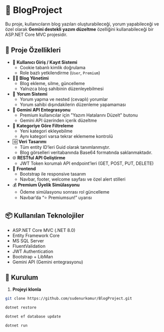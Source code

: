 # 📝 BlogProject

Bu proje, kullanıcıların blog yazıları oluşturabileceği, yorum yapabileceği ve özel olarak **Gemini destekli yazım düzeltme** özelliğini kullanabileceği bir ASP.NET Core MVC projesidir.

## 🚀 Proje Özellikleri

- 🔐 **Kullanıcı Giriş / Kayıt Sistemi**
  - Cookie tabanlı kimlik doğrulama
  - Role bazlı yetkilendirme (`User`, `Premium`)
- 🧑‍💻 **Blog Yönetimi**
  - Blog ekleme, silme, güncelleme
  - Yalnızca blog sahibinin düzenleyebilmesi
- 💬 **Yorum Sistemi**
  - Yorum yapma ve nested (cevaplı) yorumlar
  - Yorum sahibi dışındakilerin düzenleme yapamaması
- 🧠 **Gemini API Entegrasyonu**
  - Premium kullanıcılar için "Yazım Hatalarını Düzelt" butonu
  - Gemini API üzerinden içerik düzeltme
- 📄 **Kategoriye Göre Filtreleme**
  - Yeni kategori ekleyebilme
  - Aynı kategori varsa tekrar eklememe kontrolü
- 🆔 **Veri Tasarımı**
  - Tüm entity ID’leri Guid olarak tanımlanmıştır.
  - Blog görselleri veritabanında Base64 formatında saklanmaktadır.
- 🌐 **RESTful API Geliştirme**
  - JWT Token korumalı API endpoint’leri (GET, POST, PUT, DELETE)
- 💎 **Frontend**
  - Bootstrap ile responsive tasarım
  - Navbar, footer, welcome sayfası ve özel alert stilleri
- 💰 **Premium Üyelik Simülasyonu**
  - Ödeme simülasyonu sonrası rol güncelleme
  - Navbar’da “⭐ Premiumsun!” uyarısı

## 📦 Kullanılan Teknolojiler

- ASP.NET Core MVC (.NET 8.0)
- Entity Framework Core
- MS SQL Server
- FluentValidation
- JWT Authentication
- Bootstrap + LibMan
- Gemini API (Gemini entegrasyonu)

## 🚀 Kurulum

1. **Projeyi klonla**
```bash
git clone https://github.com/sudenurkomur/BlogProject.git

dotnet restore

dotnet ef database update

dotnet run


